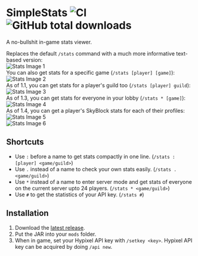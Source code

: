 # SimpleStats ![CI](https://github.com/mew/SimpleStats/workflows/CI/badge.svg?branch=master&event=push) ![GitHub total downloads](https://img.shields.io/github/downloads/mew/simplestats/total) 
A no-bullshit in-game stats viewer.

Replaces the default `/stats` command with a much more informative text-based version:  
![Stats Image 1](https://i.imgur.com/8znoeTO.png)  
You can also get stats for a specific game (`/stats [player] [game]`):  
![Stats Image 2](https://i.imgur.com/6mY49nO.png)  
As of 1.1, you can get stats for a player's guild too (`/stats [player] guild`):  
![Stats Image 3](https://i.imgur.com/1h2w3rA.png)  
As of 1.3, you can get stats for everyone in your lobby (`/stats * [game]`):
![Stats Image 4](https://i.imgur.com/foybXXy.png)  
As of 1.4, you can get a player's SkyBlock stats for each of their profiles:
![Stats Image 5](https://i.imgur.com/FG9n0yA.png)  
![Stats Image 6](https://i.imgur.com/DvYZSy6.png)

## Shortcuts
- Use `:` before a name to get stats compactly in one line. (`/stats :[player] <game/guild>`)
- Use `.` instead of a name to check your own stats easily. (`/stats . <game/guild>`)
- Use `*` instead of a name to enter server mode and get stats of everyone on the current server upto 24 players. (`/stats * <game/guild>`)
- Use `#` to get the statistics of your API key. (`/stats #`)

## Installation
1. Download the [latest release](https://github.com/mew/SimpleStats/releases/latest/).
2. Put the JAR into your `mods` folder.
3. When in game, set your Hypixel API key with `/setkey <key>`. Hypixel API key can be acquired by doing `/api new`.
